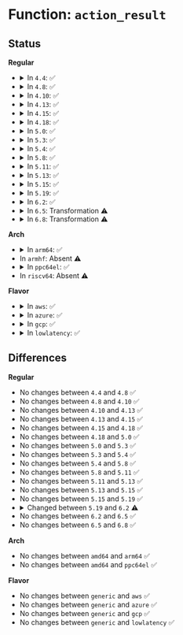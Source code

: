 # Function: <code>action_result</code>

## Status
<b>Regular</b>
<ul>
<li>
<details>
<summary>In <code>4.4</code>: ✅</summary>

```c
void action_result(long unsigned int pfn, enum mf_action_page_type type, enum mf_result result);
```

**Collision:** Unique Static

**Inline:** No

**Transformation:** False

**Instances:**

```
In mm/memory-failure.c (ffffffff81201600)
Location: mm/memory-failure.c:838
Inline: False
Direct callers:
  - mm/memory-failure.c:memory_failure
  - mm/memory-failure.c:memory_failure
  - mm/memory-failure.c:memory_failure
  - mm/memory-failure.c:memory_failure
  - mm/memory-failure.c:memory_failure
  - mm/memory-failure.c:memory_failure
  - mm/memory-failure.c:memory_failure
  - mm/memory-failure.c:memory_failure
  - mm/memory-failure.c:memory_failure
  - mm/memory-failure.c:memory_failure
```
**Symbols:**

```
ffffffff81201600-ffffffff8120168c: action_result (STB_LOCAL)
```
</details>
</li>
<li>
<details>
<summary>In <code>4.8</code>: ✅</summary>

```c
void action_result(long unsigned int pfn, enum mf_action_page_type type, enum mf_result result);
```

**Collision:** Unique Static

**Inline:** No

**Transformation:** False

**Instances:**

```
In mm/memory-failure.c (ffffffff81225e80)
Location: mm/memory-failure.c:831
Inline: False
Direct callers:
  - mm/memory-failure.c:memory_failure
  - mm/memory-failure.c:memory_failure
  - mm/memory-failure.c:memory_failure
  - mm/memory-failure.c:memory_failure
  - mm/memory-failure.c:memory_failure
  - mm/memory-failure.c:memory_failure
  - mm/memory-failure.c:memory_failure
  - mm/memory-failure.c:memory_failure
  - mm/memory-failure.c:memory_failure
  - mm/memory-failure.c:memory_failure
```
**Symbols:**

```
ffffffff81225e80-ffffffff81225f05: action_result (STB_LOCAL)
```
</details>
</li>
<li>
<details>
<summary>In <code>4.10</code>: ✅</summary>

```c
void action_result(long unsigned int pfn, enum mf_action_page_type type, enum mf_result result);
```

**Collision:** Unique Static

**Inline:** No

**Transformation:** False

**Instances:**

```
In mm/memory-failure.c (ffffffff81238460)
Location: mm/memory-failure.c:829
Inline: False
Direct callers:
  - mm/memory-failure.c:memory_failure
  - mm/memory-failure.c:memory_failure
  - mm/memory-failure.c:memory_failure
  - mm/memory-failure.c:memory_failure
  - mm/memory-failure.c:memory_failure
  - mm/memory-failure.c:memory_failure
  - mm/memory-failure.c:memory_failure
  - mm/memory-failure.c:memory_failure
  - mm/memory-failure.c:memory_failure
  - mm/memory-failure.c:memory_failure
```
**Symbols:**

```
ffffffff81238460-ffffffff812384e5: action_result (STB_LOCAL)
```
</details>
</li>
<li>
<details>
<summary>In <code>4.13</code>: ✅</summary>

```c
void action_result(long unsigned int pfn, enum mf_action_page_type type, enum mf_result result);
```

**Collision:** Unique Static

**Inline:** No

**Transformation:** False

**Instances:**

```
In mm/memory-failure.c (ffffffff81243fa0)
Location: mm/memory-failure.c:852
Inline: False
Direct callers:
  - mm/memory-failure.c:memory_failure
  - mm/memory-failure.c:memory_failure
  - mm/memory-failure.c:memory_failure
  - mm/memory-failure.c:memory_failure
  - mm/memory-failure.c:memory_failure
  - mm/memory-failure.c:memory_failure
  - mm/memory-failure.c:memory_failure
  - mm/memory-failure.c:identify_page_state
  - mm/memory-failure.c:identify_page_state
```
**Symbols:**

```
ffffffff81243fa0-ffffffff81244025: action_result (STB_LOCAL)
```
</details>
</li>
<li>
<details>
<summary>In <code>4.15</code>: ✅</summary>

```c
void action_result(long unsigned int pfn, enum mf_action_page_type type, enum mf_result result);
```

**Collision:** Unique Static

**Inline:** No

**Transformation:** False

**Instances:**

```
In mm/memory-failure.c (ffffffff81263e00)
Location: mm/memory-failure.c:852
Inline: False
Direct callers:
  - mm/memory-failure.c:memory_failure
  - mm/memory-failure.c:memory_failure
  - mm/memory-failure.c:memory_failure
  - mm/memory-failure.c:memory_failure
  - mm/memory-failure.c:memory_failure
  - mm/memory-failure.c:memory_failure
  - mm/memory-failure.c:memory_failure
  - mm/memory-failure.c:identify_page_state
  - mm/memory-failure.c:identify_page_state
```
**Symbols:**

```
ffffffff81263e00-ffffffff81263e88: action_result (STB_LOCAL)
```
</details>
</li>
<li>
<details>
<summary>In <code>4.18</code>: ✅</summary>

```c
void action_result(long unsigned int pfn, enum mf_action_page_type type, enum mf_result result);
```

**Collision:** Unique Static

**Inline:** No

**Transformation:** False

**Instances:**

```
In mm/memory-failure.c (ffffffff81288120)
Location: mm/memory-failure.c:885
Inline: False
Direct callers:
  - mm/memory-failure.c:identify_page_state
  - mm/memory-failure.c:identify_page_state
  - mm/memory-failure.c:identify_page_state
```
**Symbols:**

```
ffffffff81288120-ffffffff812881a8: action_result (STB_LOCAL)
```
</details>
</li>
<li>
<details>
<summary>In <code>5.0</code>: ✅</summary>

```c
void action_result(long unsigned int pfn, enum mf_action_page_type type, enum mf_result result);
```

**Collision:** Unique Static

**Inline:** No

**Transformation:** False

**Instances:**

```
In mm/memory-failure.c (ffffffff8129d070)
Location: mm/memory-failure.c:887
Inline: False
Direct callers:
  - mm/memory-failure.c:identify_page_state
  - mm/memory-failure.c:identify_page_state
  - mm/memory-failure.c:identify_page_state
```
**Symbols:**

```
ffffffff8129d070-ffffffff8129d0f8: action_result (STB_LOCAL)
```
</details>
</li>
<li>
<details>
<summary>In <code>5.3</code>: ✅</summary>

```c
void action_result(long unsigned int pfn, enum mf_action_page_type type, enum mf_result result);
```

**Collision:** Unique Static

**Inline:** No

**Transformation:** False

**Instances:**

```
In mm/memory-failure.c (ffffffff812b8220)
Location: mm/memory-failure.c:884
Inline: False
Direct callers:
  - mm/memory-failure.c:identify_page_state
  - mm/memory-failure.c:identify_page_state
  - mm/memory-failure.c:identify_page_state
```
**Symbols:**

```
ffffffff812b8220-ffffffff812b82a8: action_result (STB_LOCAL)
```
</details>
</li>
<li>
<details>
<summary>In <code>5.4</code>: ✅</summary>

```c
void action_result(long unsigned int pfn, enum mf_action_page_type type, enum mf_result result);
```

**Collision:** Unique Static

**Inline:** No

**Transformation:** False

**Instances:**

```
In mm/memory-failure.c (ffffffff812ca100)
Location: mm/memory-failure.c:888
Inline: False
Direct callers:
  - mm/memory-failure.c:memory_failure
  - mm/memory-failure.c:memory_failure
  - mm/memory-failure.c:memory_failure
  - mm/memory-failure.c:memory_failure
  - mm/memory-failure.c:memory_failure
  - mm/memory-failure.c:memory_failure
  - mm/memory-failure.c:memory_failure
  - mm/memory-failure.c:memory_failure
  - mm/memory-failure.c:memory_failure
  - mm/memory-failure.c:memory_failure
  - mm/memory-failure.c:identify_page_state
  - mm/memory-failure.c:identify_page_state
  - mm/memory-failure.c:identify_page_state
```
**Symbols:**

```
ffffffff812ca100-ffffffff812ca188: action_result (STB_LOCAL)
```
</details>
</li>
<li>
<details>
<summary>In <code>5.8</code>: ✅</summary>

```c
void action_result(long unsigned int pfn, enum mf_action_page_type type, enum mf_result result);
```

**Collision:** Unique Static

**Inline:** No

**Transformation:** False

**Instances:**

```
In mm/memory-failure.c (ffffffff813004e0)
Location: mm/memory-failure.c:886
Inline: False
Direct callers:
  - mm/memory-failure.c:memory_failure
  - mm/memory-failure.c:memory_failure
  - mm/memory-failure.c:memory_failure
  - mm/memory-failure.c:memory_failure
  - mm/memory-failure.c:memory_failure
  - mm/memory-failure.c:memory_failure
  - mm/memory-failure.c:memory_failure_dev_pagemap
  - mm/memory-failure.c:memory_failure_hugetlb
  - mm/memory-failure.c:memory_failure_hugetlb
  - mm/memory-failure.c:memory_failure_hugetlb
  - mm/memory-failure.c:identify_page_state
  - mm/memory-failure.c:identify_page_state
  - mm/memory-failure.c:identify_page_state
```
**Symbols:**

```
ffffffff813004e0-ffffffff81300568: action_result (STB_LOCAL)
```
</details>
</li>
<li>
<details>
<summary>In <code>5.11</code>: ✅</summary>

```c
void action_result(long unsigned int pfn, enum mf_action_page_type type, enum mf_result result);
```

**Collision:** Unique Static

**Inline:** No

**Transformation:** False

**Instances:**

```
In mm/memory-failure.c (ffffffff8130c690)
Location: mm/memory-failure.c:913
Inline: False
Direct callers:
  - mm/memory-failure.c:memory_failure
  - mm/memory-failure.c:memory_failure
  - mm/memory-failure.c:memory_failure
  - mm/memory-failure.c:memory_failure
  - mm/memory-failure.c:memory_failure
  - mm/memory-failure.c:memory_failure
  - mm/memory-failure.c:memory_failure
  - mm/memory-failure.c:memory_failure_dev_pagemap
  - mm/memory-failure.c:memory_failure_hugetlb
  - mm/memory-failure.c:memory_failure_hugetlb
  - mm/memory-failure.c:memory_failure_hugetlb
  - mm/memory-failure.c:memory_failure_hugetlb
  - mm/memory-failure.c:identify_page_state
  - mm/memory-failure.c:identify_page_state
  - mm/memory-failure.c:identify_page_state
```
**Symbols:**

```
ffffffff8130c690-ffffffff8130c707: action_result (STB_LOCAL)
```
</details>
</li>
<li>
<details>
<summary>In <code>5.13</code>: ✅</summary>

```c
void action_result(long unsigned int pfn, enum mf_action_page_type type, enum mf_result result);
```

**Collision:** Unique Static

**Inline:** No

**Transformation:** False

**Instances:**

```
In mm/memory-failure.c (ffffffff81312d50)
Location: mm/memory-failure.c:930
Inline: False
Direct callers:
  - mm/memory-failure.c:memory_failure
  - mm/memory-failure.c:memory_failure
  - mm/memory-failure.c:memory_failure
  - mm/memory-failure.c:memory_failure
  - mm/memory-failure.c:memory_failure
  - mm/memory-failure.c:memory_failure
  - mm/memory-failure.c:memory_failure
  - mm/memory-failure.c:memory_failure
  - mm/memory-failure.c:memory_failure_dev_pagemap
  - mm/memory-failure.c:memory_failure_hugetlb
  - mm/memory-failure.c:memory_failure_hugetlb
  - mm/memory-failure.c:memory_failure_hugetlb
  - mm/memory-failure.c:memory_failure_hugetlb
  - mm/memory-failure.c:memory_failure_hugetlb
  - mm/memory-failure.c:identify_page_state
  - mm/memory-failure.c:identify_page_state
  - mm/memory-failure.c:identify_page_state
```
**Symbols:**

```
ffffffff81312d50-ffffffff81312dc7: action_result (STB_LOCAL)
```
</details>
</li>
<li>
<details>
<summary>In <code>5.15</code>: ✅</summary>

```c
void action_result(long unsigned int pfn, enum mf_action_page_type type, enum mf_result result);
```

**Collision:** Unique Static

**Inline:** No

**Transformation:** False

**Instances:**

```
In mm/memory-failure.c (ffffffff8135e860)
Location: mm/memory-failure.c:1085
Inline: False
Direct callers:
  - mm/memory-failure.c:memory_failure
  - mm/memory-failure.c:memory_failure
  - mm/memory-failure.c:memory_failure
  - mm/memory-failure.c:memory_failure
  - mm/memory-failure.c:memory_failure
  - mm/memory-failure.c:memory_failure
  - mm/memory-failure.c:memory_failure
  - mm/memory-failure.c:memory_failure
  - mm/memory-failure.c:memory_failure_dev_pagemap
  - mm/memory-failure.c:memory_failure_hugetlb
  - mm/memory-failure.c:memory_failure_hugetlb
  - mm/memory-failure.c:memory_failure_hugetlb
  - mm/memory-failure.c:memory_failure_hugetlb
  - mm/memory-failure.c:memory_failure_hugetlb
  - mm/memory-failure.c:identify_page_state
  - mm/memory-failure.c:identify_page_state
  - mm/memory-failure.c:identify_page_state
```
**Symbols:**

```
ffffffff8135e860-ffffffff8135e916: action_result (STB_LOCAL)
```
</details>
</li>
<li>
<details>
<summary>In <code>5.19</code>: ✅</summary>

```c
void action_result(long unsigned int pfn, enum mf_action_page_type type, enum mf_result result);
```

**Collision:** Unique Static

**Inline:** No

**Transformation:** False

**Instances:**

```
In mm/memory-failure.c (ffffffff813d8b20)
Location: mm/memory-failure.c:1132
Inline: False
Direct callers:
  - mm/memory-failure.c:memory_failure
  - mm/memory-failure.c:memory_failure
  - mm/memory-failure.c:memory_failure
  - mm/memory-failure.c:memory_failure
  - mm/memory-failure.c:memory_failure
  - mm/memory-failure.c:memory_failure
  - mm/memory-failure.c:memory_failure
  - mm/memory-failure.c:memory_failure
  - mm/memory-failure.c:memory_failure_dev_pagemap
  - mm/memory-failure.c:try_memory_failure_hugetlb
  - mm/memory-failure.c:try_memory_failure_hugetlb
  - mm/memory-failure.c:try_memory_failure_hugetlb
  - mm/memory-failure.c:try_memory_failure_hugetlb
  - mm/memory-failure.c:try_memory_failure_hugetlb
  - mm/memory-failure.c:identify_page_state
```
**Symbols:**

```
ffffffff813d8b20-ffffffff813d8c12: action_result (STB_LOCAL)
```
</details>
</li>
<li>
<details>
<summary>In <code>6.2</code>: ✅</summary>

```c
int action_result(long unsigned int pfn, enum mf_action_page_type type, enum mf_result result);
```

**Collision:** Unique Static

**Inline:** No

**Transformation:** False

**Instances:**

```
In mm/memory-failure.c (ffffffff8145eda0)
Location: mm/memory-failure.c:1199
Inline: False
Direct callers:
  - mm/memory-failure.c:memory_failure
  - mm/memory-failure.c:memory_failure
  - mm/memory-failure.c:memory_failure
  - mm/memory-failure.c:memory_failure
  - mm/memory-failure.c:memory_failure
  - mm/memory-failure.c:memory_failure
  - mm/memory-failure.c:memory_failure
  - mm/memory-failure.c:memory_failure_dev_pagemap
  - mm/memory-failure.c:try_memory_failure_hugetlb
  - mm/memory-failure.c:try_memory_failure_hugetlb
  - mm/memory-failure.c:try_memory_failure_hugetlb
  - mm/memory-failure.c:identify_page_state
```
**Symbols:**

```
ffffffff8145eda0-ffffffff8145eead: action_result (STB_LOCAL)
```
</details>
</li>
<li>
<details>
<summary>In <code>6.5</code>: Transformation ⚠️</summary>

```c
int action_result(long unsigned int pfn, enum mf_action_page_type type, enum mf_result result);
```

**Collision:** Unique Static

**Inline:** No

**Transformation:** True

**Instances:**

```
In mm/memory-failure.c (0)
Location: mm/memory-failure.c:1329
Inline: False
Direct callers:
  - mm/memory-failure.c:memory_failure
  - mm/memory-failure.c:memory_failure
  - mm/memory-failure.c:memory_failure
  - mm/memory-failure.c:memory_failure
  - mm/memory-failure.c:memory_failure
  - mm/memory-failure.c:memory_failure
  - mm/memory-failure.c:memory_failure
  - mm/memory-failure.c:memory_failure_dev_pagemap
  - mm/memory-failure.c:try_memory_failure_hugetlb
  - mm/memory-failure.c:try_memory_failure_hugetlb
  - mm/memory-failure.c:try_memory_failure_hugetlb
  - mm/memory-failure.c:identify_page_state
```
**Symbols:**

```
ffffffff81494c40-ffffffff81494e5f: action_result (STB_LOCAL)
ffffffff820e7c62-ffffffff820e7c77: action_result.cold (STB_LOCAL)
```
</details>
</li>
<li>
<details>
<summary>In <code>6.8</code>: Transformation ⚠️</summary>

```c
int action_result(long unsigned int pfn, enum mf_action_page_type type, enum mf_result result);
```

**Collision:** Unique Static

**Inline:** No

**Transformation:** True

**Instances:**

```
In mm/memory-failure.c (0)
Location: mm/memory-failure.c:1325
Inline: False
Direct callers:
  - mm/memory-failure.c:memory_failure
  - mm/memory-failure.c:memory_failure
  - mm/memory-failure.c:memory_failure
  - mm/memory-failure.c:memory_failure
  - mm/memory-failure.c:memory_failure
  - mm/memory-failure.c:memory_failure
  - mm/memory-failure.c:memory_failure
  - mm/memory-failure.c:memory_failure_dev_pagemap
  - mm/memory-failure.c:try_memory_failure_hugetlb
  - mm/memory-failure.c:try_memory_failure_hugetlb
  - mm/memory-failure.c:try_memory_failure_hugetlb
  - mm/memory-failure.c:identify_page_state
```
**Symbols:**

```
ffffffff814c4540-ffffffff814c475f: action_result (STB_LOCAL)
ffffffff821c49a9-ffffffff821c49be: action_result.cold (STB_LOCAL)
```
</details>
</li>
</ul>
<b>Arch</b>
<ul>
<li>
<details>
<summary>In <code>arm64</code>: ✅</summary>

```c
void action_result(long unsigned int pfn, enum mf_action_page_type type, enum mf_result result);
```

**Collision:** Unique Static

**Inline:** No

**Transformation:** False

**Instances:**

```
In mm/memory-failure.c (ffff80001036e050)
Location: mm/memory-failure.c:888
Inline: False
Direct callers:
  - mm/memory-failure.c:memory_failure
  - mm/memory-failure.c:memory_failure
  - mm/memory-failure.c:memory_failure
  - mm/memory-failure.c:memory_failure
  - mm/memory-failure.c:memory_failure
  - mm/memory-failure.c:memory_failure
  - mm/memory-failure.c:memory_failure
  - mm/memory-failure.c:memory_failure
  - mm/memory-failure.c:memory_failure
  - mm/memory-failure.c:identify_page_state
  - mm/memory-failure.c:identify_page_state
  - mm/memory-failure.c:identify_page_state
```
**Symbols:**

```
ffff80001036e050-ffff80001036e118: action_result (STB_LOCAL)
```
</details>
</li>
<li>
In <code>armhf</code>: Absent ⚠️
</li>
<li>
<details>
<summary>In <code>ppc64el</code>: ✅</summary>

```c
void action_result(long unsigned int pfn, enum mf_action_page_type type, enum mf_result result);
```

**Collision:** Unique Static

**Inline:** No

**Transformation:** False

**Instances:**

```
In mm/memory-failure.c (c00000000045dc00)
Location: mm/memory-failure.c:888
Inline: False
Direct callers:
  - mm/memory-failure.c:memory_failure
  - mm/memory-failure.c:memory_failure
  - mm/memory-failure.c:memory_failure
  - mm/memory-failure.c:memory_failure
  - mm/memory-failure.c:memory_failure
  - mm/memory-failure.c:memory_failure
  - mm/memory-failure.c:memory_failure
  - mm/memory-failure.c:memory_failure
  - mm/memory-failure.c:memory_failure
  - mm/memory-failure.c:memory_failure
  - mm/memory-failure.c:identify_page_state
  - mm/memory-failure.c:identify_page_state
  - mm/memory-failure.c:identify_page_state
```
**Symbols:**

```
c00000000045dc00-c00000000045dd18: action_result (STB_LOCAL)
```
</details>
</li>
<li>
In <code>riscv64</code>: Absent ⚠️
</li>
</ul>
<b>Flavor</b>
<ul>
<li>
<details>
<summary>In <code>aws</code>: ✅</summary>

```c
void action_result(long unsigned int pfn, enum mf_action_page_type type, enum mf_result result);
```

**Collision:** Unique Static

**Inline:** No

**Transformation:** False

**Instances:**

```
In mm/memory-failure.c (ffffffff812c26e0)
Location: mm/memory-failure.c:888
Inline: False
Direct callers:
  - mm/memory-failure.c:memory_failure
  - mm/memory-failure.c:memory_failure
  - mm/memory-failure.c:memory_failure
  - mm/memory-failure.c:memory_failure
  - mm/memory-failure.c:memory_failure
  - mm/memory-failure.c:memory_failure
  - mm/memory-failure.c:memory_failure
  - mm/memory-failure.c:memory_failure
  - mm/memory-failure.c:memory_failure
  - mm/memory-failure.c:memory_failure
  - mm/memory-failure.c:identify_page_state
  - mm/memory-failure.c:identify_page_state
  - mm/memory-failure.c:identify_page_state
```
**Symbols:**

```
ffffffff812c26e0-ffffffff812c2768: action_result (STB_LOCAL)
```
</details>
</li>
<li>
<details>
<summary>In <code>azure</code>: ✅</summary>

```c
void action_result(long unsigned int pfn, enum mf_action_page_type type, enum mf_result result);
```

**Collision:** Unique Static

**Inline:** No

**Transformation:** False

**Instances:**

```
In mm/memory-failure.c (ffffffff812b3730)
Location: mm/memory-failure.c:888
Inline: False
Direct callers:
  - mm/memory-failure.c:memory_failure
  - mm/memory-failure.c:memory_failure
  - mm/memory-failure.c:memory_failure
  - mm/memory-failure.c:memory_failure
  - mm/memory-failure.c:memory_failure
  - mm/memory-failure.c:memory_failure
  - mm/memory-failure.c:memory_failure
  - mm/memory-failure.c:memory_failure
  - mm/memory-failure.c:memory_failure
  - mm/memory-failure.c:memory_failure
  - mm/memory-failure.c:identify_page_state
  - mm/memory-failure.c:identify_page_state
  - mm/memory-failure.c:identify_page_state
```
**Symbols:**

```
ffffffff812b3730-ffffffff812b37b8: action_result (STB_LOCAL)
```
</details>
</li>
<li>
<details>
<summary>In <code>gcp</code>: ✅</summary>

```c
void action_result(long unsigned int pfn, enum mf_action_page_type type, enum mf_result result);
```

**Collision:** Unique Static

**Inline:** No

**Transformation:** False

**Instances:**

```
In mm/memory-failure.c (ffffffff812c04f0)
Location: mm/memory-failure.c:888
Inline: False
Direct callers:
  - mm/memory-failure.c:memory_failure
  - mm/memory-failure.c:memory_failure
  - mm/memory-failure.c:memory_failure
  - mm/memory-failure.c:memory_failure
  - mm/memory-failure.c:memory_failure
  - mm/memory-failure.c:memory_failure
  - mm/memory-failure.c:memory_failure
  - mm/memory-failure.c:memory_failure
  - mm/memory-failure.c:memory_failure
  - mm/memory-failure.c:memory_failure
  - mm/memory-failure.c:identify_page_state
  - mm/memory-failure.c:identify_page_state
  - mm/memory-failure.c:identify_page_state
```
**Symbols:**

```
ffffffff812c04f0-ffffffff812c0578: action_result (STB_LOCAL)
```
</details>
</li>
<li>
<details>
<summary>In <code>lowlatency</code>: ✅</summary>

```c
void action_result(long unsigned int pfn, enum mf_action_page_type type, enum mf_result result);
```

**Collision:** Unique Static

**Inline:** No

**Transformation:** False

**Instances:**

```
In mm/memory-failure.c (ffffffff812d0f80)
Location: mm/memory-failure.c:888
Inline: False
Direct callers:
  - mm/memory-failure.c:memory_failure
  - mm/memory-failure.c:memory_failure
  - mm/memory-failure.c:memory_failure
  - mm/memory-failure.c:memory_failure
  - mm/memory-failure.c:memory_failure
  - mm/memory-failure.c:memory_failure
  - mm/memory-failure.c:memory_failure
  - mm/memory-failure.c:memory_failure
  - mm/memory-failure.c:memory_failure
  - mm/memory-failure.c:memory_failure
  - mm/memory-failure.c:identify_page_state
  - mm/memory-failure.c:identify_page_state
  - mm/memory-failure.c:identify_page_state
```
**Symbols:**

```
ffffffff812d0f80-ffffffff812d101d: action_result (STB_LOCAL)
```
</details>
</li>
</ul>

## Differences
<b>Regular</b>
<ul>
<li>
No changes between <code>4.4</code> and <code>4.8</code> ✅
</li>
<li>
No changes between <code>4.8</code> and <code>4.10</code> ✅
</li>
<li>
No changes between <code>4.10</code> and <code>4.13</code> ✅
</li>
<li>
No changes between <code>4.13</code> and <code>4.15</code> ✅
</li>
<li>
No changes between <code>4.15</code> and <code>4.18</code> ✅
</li>
<li>
No changes between <code>4.18</code> and <code>5.0</code> ✅
</li>
<li>
No changes between <code>5.0</code> and <code>5.3</code> ✅
</li>
<li>
No changes between <code>5.3</code> and <code>5.4</code> ✅
</li>
<li>
No changes between <code>5.4</code> and <code>5.8</code> ✅
</li>
<li>
No changes between <code>5.8</code> and <code>5.11</code> ✅
</li>
<li>
No changes between <code>5.11</code> and <code>5.13</code> ✅
</li>
<li>
No changes between <code>5.13</code> and <code>5.15</code> ✅
</li>
<li>
No changes between <code>5.15</code> and <code>5.19</code> ✅
</li>
<li>
<details>
<summary>Changed between <code>5.19</code> and <code>6.2</code> ⚠️</summary>
<ul>
<li>
<b>Return type changed. </b>
<code>void</code> ➡️ <code>int</code>
</li>
</ul>
</details>
</li>
<li>
No changes between <code>6.2</code> and <code>6.5</code> ✅
</li>
<li>
No changes between <code>6.5</code> and <code>6.8</code> ✅
</li>
</ul>
<b>Arch</b>
<ul>
<li>
No changes between <code>amd64</code> and <code>arm64</code> ✅
</li>
<li>
No changes between <code>amd64</code> and <code>ppc64el</code> ✅
</li>
</ul>
<b>Flavor</b>
<ul>
<li>
No changes between <code>generic</code> and <code>aws</code> ✅
</li>
<li>
No changes between <code>generic</code> and <code>azure</code> ✅
</li>
<li>
No changes between <code>generic</code> and <code>gcp</code> ✅
</li>
<li>
No changes between <code>generic</code> and <code>lowlatency</code> ✅
</li>
</ul>
